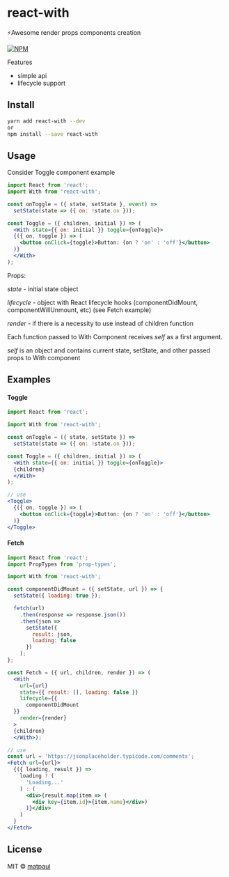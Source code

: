 # react-with

⚡️Awesome render props components creation

[![NPM](https://img.shields.io/npm/v/react-with.svg)](https://www.npmjs.com/package/react-with)

Features
 - simple api
 - lifecycle support

## Install
```bash
yarn add react-with --dev
or
npm install --save react-with
```

## Usage
Consider Toggle component example
```jsx
import React from 'react';
import With from 'react-with';

const onToggle = ({ state, setState }, event) =>
  setState(state => ({ on: !state.on }));

const Toggle = ({ children, initial }) => (
  <With state={{ on: initial }} toggle={onToggle}>
  {({ on, toggle }) => (
    <button onClick={toggle}>Button: {on ? 'on' : 'off'}</button>
  )}
  </With>
);

```

Props:

*state* - initial state object


*lifecycle* - object with React lifecycle hooks (componentDidMount, componentWillUnmount, etc) (see Fetch example)


*render* - if there is a necessity to use instead of children function

Each function passed to With Component receives *self* as a first argument.

*self* is an object and contains current state, setState, and other passed props to With component

## Examples
#### Toggle
```jsx
import React from 'react';

import With from 'react-with';

const onToggle = ({ state, setState }) =>
  setState(state => ({ on: !state.on }));

const Toggle = ({ children, initial }) => (
  <With state={{ on: initial }} toggle={onToggle}>
  {children}
  </With>
);

// use
<Toggle>
  {({ on, toggle }) => (
    <button onClick={toggle}>Button: {on ? 'on' : 'off'}</button>
  )}
</Toggle>


```

#### Fetch

```jsx
import React from 'react';
import PropTypes from 'prop-types';

import With from 'react-with';

const componentDidMount = ({ setState, url }) => {
  setState({ loading: true });

  fetch(url)
    .then(response => response.json())
    .then(json =>
      setState({
        result: json,
        loading: false
      })
    );
};

const Fetch = ({ url, children, render }) => (
  <With
    url={url}
    state={{ result: [], loading: false }}
    lifecycle={{
      componentDidMount
  }}
    render={render}
  >
  {children}
  </With>);

// use
const url = 'https://jsonplaceholder.typicode.com/comments';
<Fetch url={url}>
  {({ loading, result }) =>
    loading ? (
      'Loading...'
    ) : (
      <div>{result.map(item => (
        <div key={item.id}>{item.name}</div>)
      )}</div>
    )
  }
</Fetch>
```

## License

MIT © [matpaul](https://github.com/matpaul)
